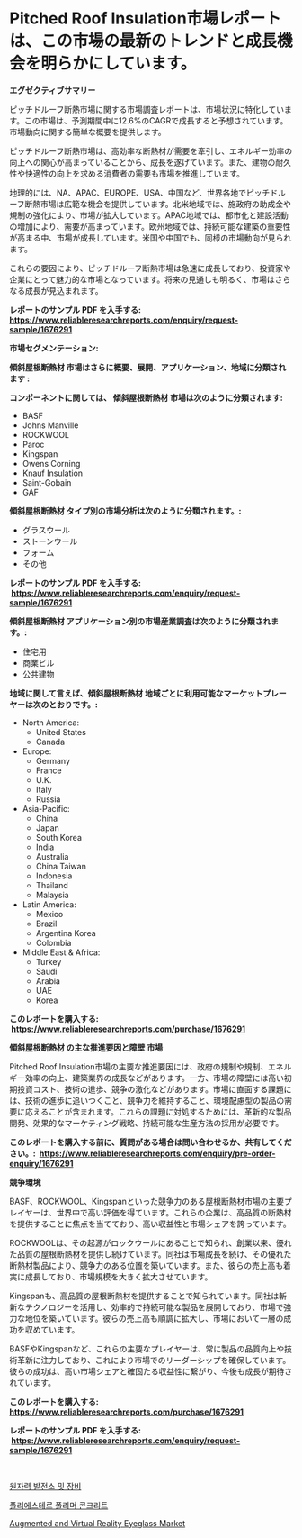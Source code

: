 <p><h1>Pitched Roof Insulation市場レポートは、この市場の最新のトレンドと成長機会を明らかにしています。</h1></p><p><strong>エグゼクティブサマリー</strong></p>
<p><p>ピッチドルーフ断熱市場に関する市場調査レポートは、市場状況に特化しています。この市場は、予測期間中に12.6%のCAGRで成長すると予想されています。市場動向に関する簡単な概要を提供します。</p><p>ピッチドルーフ断熱市場は、高効率な断熱材が需要を牽引し、エネルギー効率の向上への関心が高まっていることから、成長を遂げています。また、建物の耐久性や快適性の向上を求める消費者の需要も市場を推進しています。</p><p>地理的には、NA、APAC、EUROPE、USA、中国など、世界各地でピッチドルーフ断熱市場は広範な機会を提供しています。北米地域では、施政府の助成金や規制の強化により、市場が拡大しています。APAC地域では、都市化と建設活動の増加により、需要が高まっています。欧州地域では、持続可能な建築の重要性が高まる中、市場が成長しています。米国や中国でも、同様の市場動向が見られます。</p><p>これらの要因により、ピッチドルーフ断熱市場は急速に成長しており、投資家や企業にとって魅力的な市場となっています。将来の見通しも明るく、市場はさらなる成長が見込まれます。</p></p>
<p><strong>レポートのサンプル PDF を入手する: <a href="https://www.reliableresearchreports.com/enquiry/request-sample/1676291">https://www.reliableresearchreports.com/enquiry/request-sample/1676291</a></strong></p>
<p><strong>市場セグメンテーション:</strong></p>
<p><strong> 傾斜屋根断熱材 市場はさらに概要、展開、アプリケーション、地域に分類されます :</strong></p>
<p><strong>コンポーネントに関しては、 傾斜屋根断熱材 市場は次のように分類されます: &nbsp;</strong></p>
<p><ul><li>BASF</li><li>Johns Manville</li><li>ROCKWOOL</li><li>Paroc</li><li>Kingspan</li><li>Owens Corning</li><li>Knauf Insulation</li><li>Saint-Gobain</li><li>GAF</li></ul></p>
<p><strong> 傾斜屋根断熱材 タイプ別の市場分析は次のように分類されます。:</strong></p>
<p><ul><li>グラスウール</li><li>ストーンウール</li><li>フォーム</li><li>その他</li></ul></p>
<p><strong>レポートのサンプル PDF を入手する: &nbsp;<a href="https://www.reliableresearchreports.com/enquiry/request-sample/1676291">https://www.reliableresearchreports.com/enquiry/request-sample/1676291</a></strong></p>
<p><strong> 傾斜屋根断熱材 アプリケーション別の市場産業調査は次のように分類されます。:</strong></p>
<p><ul><li>住宅用</li><li>商業ビル</li><li>公共建物</li></ul></p>
<p><strong>地域に関して言えば、傾斜屋根断熱材 地域ごとに利用可能なマーケットプレーヤーは次のとおりです。:</strong></p>
<p><ul>
    <li>
        North America:
        <ul>
            <li>United States</li>
            <li>Canada</li>
        </ul>
    </li>
    <li>
        Europe:
        <ul>
            <li>Germany</li>
            <li>France</li>
            <li>U.K.</li>
            <li>Italy</li>
            <li>Russia</li>
        </ul>
    </li>
    <li>
        Asia-Pacific:
        <ul>
            <li>China</li>
            <li>Japan</li>
            <li>South Korea</li>
            <li>India</li>
            <li>Australia</li>
            <li>China Taiwan</li>
            <li>Indonesia</li>
            <li>Thailand</li>
            <li>Malaysia</li>
        </ul>
    </li>
    <li>
        Latin America:
        <ul>
            <li>Mexico</li>
            <li>Brazil</li>
            <li>Argentina Korea</li>
            <li>Colombia</li>
        </ul>
    </li>
    <li>
        Middle East & Africa:
        <ul>
            <li>Turkey</li>
            <li>Saudi</li>
            <li>Arabia</li>
            <li>UAE</li>
            <li>Korea</li>
        </ul>
    </li>
    </ul></p>
<p><strong>このレポートを購入する: &nbsp;<a href="https://www.reliableresearchreports.com/purchase/1676291">https://www.reliableresearchreports.com/purchase/1676291</a></strong></p>
<p><strong>傾斜屋根断熱材 の主な推進要因と障壁 市場</strong></p>
<p><p>Pitched Roof Insulation市場の主要な推進要因には、政府の規制や規制、エネルギー効率の向上、建築業界の成長などがあります。一方、市場の障壁には高い初期投資コスト、技術の進歩、競争の激化などがあります。市場に直面する課題には、技術の進歩に追いつくこと、競争力を維持すること、環境配慮型の製品の需要に応えることが含まれます。これらの課題に対処するためには、革新的な製品開発、効果的なマーケティング戦略、持続可能な生産方法の採用が必要です。</p></p>
<p><strong>このレポートを購入する前に、質問がある場合は問い合わせるか、共有してください。:&nbsp; <a href="https://www.reliableresearchreports.com/enquiry/pre-order-enquiry/1676291">https://www.reliableresearchreports.com/enquiry/pre-order-enquiry/1676291</a></strong></p>
<p><strong>競争環境</strong></p>
<p><p>BASF、ROCKWOOL、Kingspanといった競争力のある屋根断熱材市場の主要プレイヤーは、世界中で高い評価を得ています。これらの企業は、高品質の断熱材を提供することに焦点を当てており、高い収益性と市場シェアを誇っています。</p><p>ROCKWOOLは、その起源がロックウールにあることで知られ、創業以来、優れた品質の屋根断熱材を提供し続けています。同社は市場成長を続け、その優れた断熱材製品により、競争力のある位置を築いています。また、彼らの売上高も着実に成長しており、市場規模を大きく拡大させています。</p><p>Kingspanも、高品質の屋根断熱材を提供することで知られています。同社は斬新なテクノロジーを活用し、効率的で持続可能な製品を展開しており、市場で強力な地位を築いています。彼らの売上高も順調に拡大し、市場において一層の成功を収めています。</p><p>BASFやKingspanなど、これらの主要なプレイヤーは、常に製品の品質向上や技術革新に注力しており、これにより市場でのリーダーシップを確保しています。彼らの成功は、高い市場シェアと確固たる収益性に繋がり、今後も成長が期待されています。</p></p>
<p><strong>このレポートを購入する: &nbsp; <a href="https://www.reliableresearchreports.com/purchase/1676291">https://www.reliableresearchreports.com/purchase/1676291</a></strong></p>
<p><strong>レポートのサンプル PDF を入手する: &nbsp;<a href="https://www.reliableresearchreports.com/enquiry/request-sample/1676291">https://www.reliableresearchreports.com/enquiry/request-sample/1676291</a></strong><strong></strong></p>
<p>&nbsp;</p>
<p><p><a href="https://github.com/sougarounis/Market-Research-Report-List-3/blob/main/34336886075.md">원자력 발전소 및 장비</a></p><p><a href="https://github.com/JackieFauhey9089475/Market-Research-Report-List-1/blob/main/39524796074.md">폴리에스테르 폴리머 콘크리트</a></p><p><a href="https://github.com/Sinjinluong3e0awx2m195k76/Market-Research-Report-List-1/blob/main/augmented-and-virtual-reality-eyeglass-market.md">Augmented and Virtual Reality Eyeglass Market</a></p></p>